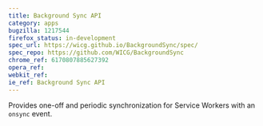```yaml
---
title: Background Sync API
category: apps
bugzilla: 1217544
firefox_status: in-development
spec_url: https://wicg.github.io/BackgroundSync/spec/
spec_repo: https://github.com/WICG/BackgroundSync
chrome_ref: 6170807885627392
opera_ref:
webkit_ref:
ie_ref: Background Sync API
---
```


Provides one-off and periodic synchronization for Service Workers with an `onsync` event.
